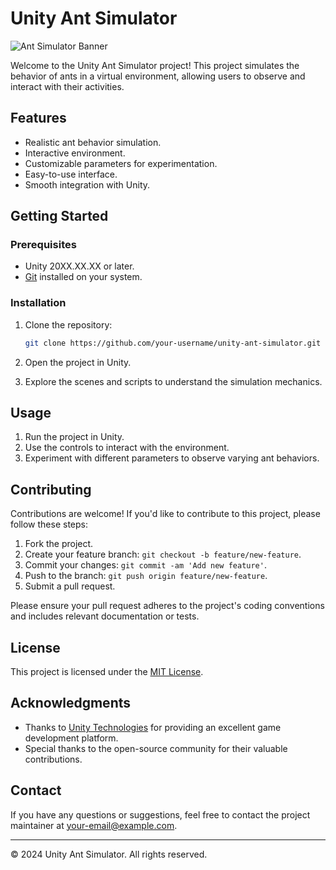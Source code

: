 # Unity Ant Simulator

![Ant Simulator Banner](https://placeimg.com/800/400/nature)

Welcome to the Unity Ant Simulator project! This project simulates the behavior of ants in a virtual environment, allowing users to observe and interact with their activities.

## Features

- Realistic ant behavior simulation.
- Interactive environment.
- Customizable parameters for experimentation.
- Easy-to-use interface.
- Smooth integration with Unity.

## Getting Started

### Prerequisites

- Unity 20XX.XX.XX or later.
- [Git](https://git-scm.com/) installed on your system.

### Installation

1. Clone the repository:

    ```bash
    git clone https://github.com/your-username/unity-ant-simulator.git
    ```

2. Open the project in Unity.

3. Explore the scenes and scripts to understand the simulation mechanics.

## Usage

1. Run the project in Unity.
2. Use the controls to interact with the environment.
3. Experiment with different parameters to observe varying ant behaviors.

## Contributing

Contributions are welcome! If you'd like to contribute to this project, please follow these steps:

1. Fork the project.
2. Create your feature branch: `git checkout -b feature/new-feature`.
3. Commit your changes: `git commit -am 'Add new feature'`.
4. Push to the branch: `git push origin feature/new-feature`.
5. Submit a pull request.

Please ensure your pull request adheres to the project's coding conventions and includes relevant documentation or tests.

## License

This project is licensed under the [MIT License](LICENSE).

## Acknowledgments

- Thanks to [Unity Technologies](https://unity.com/) for providing an excellent game development platform.
- Special thanks to the open-source community for their valuable contributions.

## Contact

If you have any questions or suggestions, feel free to contact the project maintainer at [your-email@example.com](mailto:your-email@example.com).

---

© 2024 Unity Ant Simulator. All rights reserved.
